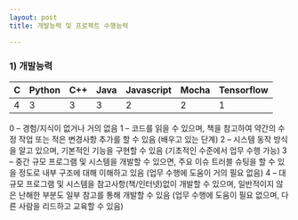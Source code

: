```yaml
---
layout: post
title: 개발능력 및 프로젝트 수행능력

---
```


### 1) 개발능력

| C | Python | C++ | Java | Javascript | Mocha | Tensorflow |
| :------ |:--- | :--- |:--- | :--- | :--- | :--- | 
| 4 | 3 | 3 | 3 | 2 | 2 | 1 |

0 – 경험/지식이 없거나 거의 없음
1 – 코드를 읽을 수 있으며, 책을 참고하여 약간의 수정 작업 또는 적은 변경사항 추가를 할 수 있음 (배우고 있는 단계)
2 – 시스템 동작 방식을 알고 있으며, 기본적인 기능을 구현할 수 있음 (기초적인 수준에서 업무 수행 가능)
3 – 중간 규모 프로그램 및 시스템을 개발할 수 있으면, 주요 이슈 트러블 슈팅을 할 수 있을 정도로 내부 구조에 대해 이해하고 있음 (업무 수행에 도움이 거의 필요 없음)
4 – 대규모 프로그램 및 시스템을 참고사항(책/인터넷)없이 개발할 수 있으며, 일반적이지 않은 난해한 부분도 일부 참고를 통해 개발할 수 있음 (업무 수행에 도움이 필요 없으며, 다른 사람을 리드하고 교육할 수 있음)
